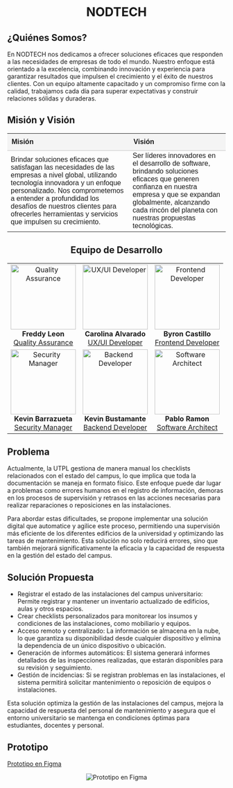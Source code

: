 <h1 align="center"> NODTECH </center></h1>
<p align="center">
</p>

<h2>¿Quiénes Somos?</center></h2>

En NODTECH nos dedicamos a ofrecer soluciones eficaces que responden a las necesidades de empresas de todo el mundo. Nuestro enfoque está orientado a la excelencia, combinando innovación y experiencia para garantizar resultados que impulsen el crecimiento y el éxito de nuestros clientes. Con un equipo altamente capacitado y un compromiso firme con la calidad, trabajamos cada día para superar expectativas y construir relaciones sólidas y duraderas.

<h2>Misión y Visión</h2>
<table style="width: 100%; border-collapse: collapse; font-family: Arial, sans-serif; text-align: left;">
    <thead>
        <tr style="background-color: #f4f4f4; border-bottom: 2px solid #ddd;">
            <th style="padding: 10px;">Misión</th>
            <th style="padding: 10px;">Visión</th>
        </tr>
    </thead>
    <tbody>
        <tr>
            <td>
                Brindar soluciones eficaces que satisfagan las necesidades de las empresas a nivel global, utilizando tecnología innovadora y un enfoque personalizado. Nos comprometemos a entender a profundidad los desafíos de nuestros clientes para ofrecerles herramientas y servicios que impulsen su crecimiento.
            </td>
            <td>
Ser líderes innovadores en el desarrollo de software, brindando soluciones eficaces que generen confianza en nuestra empresa y que se expandan globalmente, alcanzando cada rincón del planeta con nuestras propuestas tecnológicas.
                </ul>
            </td>
        </tr>
    </tbody>
</table>





<h2 align="center">Equipo de Desarrollo</h2>

<table align="center">
  <tr>
    <td align="center">
      <img src="https://github.com/user-attachments/assets/9d586cde-1e2d-454e-bc61-8bee7fe357fc" alt="Quality Assurance" width="150">
      <br>
      <b>Freddy Leon</b>
      <br>
      <a href="https://github.com/Freddyleonn16">Quality Assurance</a>
    </td>
    <td align="center">
      <img src="https://github.com/user-attachments/assets/e2456fd2-2743-44bb-8596-0a8da711c106" alt="UX/UI Developer" width="150">
      <br>
      <b>Carolina Alvarado</b>
      <br>
      <a href="https://github.com/carolaljime21">UX/UI Developer</a>
    </td>
    <td align="center"> 
      <img src="https://github.com/user-attachments/assets/b2111001-bbd0-4664-9f23-3b06015b62c5" alt="Frontend Developer" width="150">
      <br>
      <b>Byron Castillo</b>
      <br>
      <a href="https://github.com/ByronCast09">Frontend Developer</a>
    </td>
  </tr>
  <tr>
    <td align="center">
      <img src="https://github.com/user-attachments/assets/2a38e051-2030-4417-8939-a85569930709" alt="Security Manager" width="150">
      <br>
      <b>Kevin Barrazueta</b>
      <br>
      <a href="https://github.com/0KevinB">Security Manager</a>
    </td>
    <td align="center">
      <img src="https://github.com/user-attachments/assets/dd76053c-0bed-4397-a59d-82163ad1bc50" alt="Backend Developer" width="150">
      <br>
      <b>Kevin Bustamante</b>
      <br>
      <a href="https://github.com/Kevin0232">Backend Developer</a>
    </td>
    <td align="center">
      <img src="https://github.com/user-attachments/assets/e5433808-2088-44ab-a0f6-8cea90b9c8b1" alt="Software Architect" width="150">
      <br>
      <b>Pablo Ramon</b>
      <br>
      <a href="https://github.com/Pablo-26">Software Architect</a>
    </td>
  </tr>
</table>


<h2>Problema</h2>

Actualmente, la UTPL gestiona de manera manual los checklists relacionados con el estado del campus, lo que implica que toda la documentación se maneja en formato físico. Este enfoque puede dar lugar a problemas como errores humanos en el registro de información, demoras en los procesos de supervisión y retrasos en las acciones necesarias para realizar reparaciones o reposiciones en las instalaciones.

Para abordar estas dificultades, se propone implementar una solución digital que automatice y agilice este proceso, permitiendo una supervisión más eficiente de los diferentes edificios de la universidad y optimizando las tareas de mantenimiento. Esta solución no solo reducirá errores, sino que también mejorará significativamente la eficacia y la capacidad de respuesta en la gestión del estado del campus.

<h2>Solución Propuesta</h2>

- Registrar el estado de las instalaciones del campus universitario: Permite registrar y mantener un inventario actualizado de edificios, aulas y otros espacios.
- Crear checklists personalizados para monitorear los insumos y condiciones de las instalaciones, como mobiliario y equipos.
- Acceso remoto y centralizado: La información se almacena en la nube, lo que garantiza su disponibilidad desde cualquier dispositivo y elimina la dependencia de un único dispositivo o ubicación.
- Generación de informes automáticos: El sistema generará informes detallados de las inspecciones realizadas, que estarán disponibles para su revisión y seguimiento.
- Gestión de incidencias: Si se registran problemas en las instalaciones, el sistema permitirá solicitar mantenimiento o reposición de equipos o instalaciones.

Esta solución optimiza la gestión de las instalaciones del campus, mejora la capacidad de respuesta del personal de mantenimiento y asegura que el entorno universitario se mantenga en condiciones óptimas para estudiantes, docentes y personal.

<h2>Prototipo</h2>

[Prototipo en Figma](https://www.figma.com/proto/qfBDe3dvxPt1WmxA9wJMcJ/CheckList-Campus---Prototipo?node-id=10-19&node-type=canvas&t=pJ2V16c24miJ6MCF-1&scaling=scale-down&content-scaling=fixed&page-id=10%3A18&starting-point-node-id=10%3A19)

<p align="center">
  <img src="https://github.com/user-attachments/assets/1d3411c7-9e7e-4c3f-84dc-438365dc0a36" alt="Prototipo en Figma">
</p>

